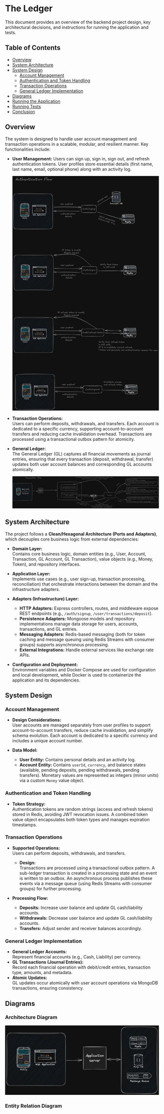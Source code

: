 # The Ledger

This document provides an overview of the backend project design, key architectural decisions, and instructions for running the application and tests.

## Table of Contents

- [Overview](#overview)
- [System Architecture](#system-architecture)
- [System Design](#system-design)
  - [Account Management](#account-management)
  - [Authentication and Token Handling](#authentication-and-token-handling)
  - [Transaction Operations](#transaction-operations)
  - [General Ledger Implementation](#general-ledger-implementation)
- [Diagrams](#diagrams)
- [Running the Application](#running-the-application)
- [Running Tests](#running-tests)
- [Conclusion](#conclusion)

## Overview


The system is designed to handle user account management and transaction operations in a scalable, modular, and resilient manner. Key functionalities include:

- **User Management:**
  Users can sign up, sign in, sign out, and refresh authentication tokens. User profiles store essential details (first name, last name, email, optional phone) along with an activity log.

  ![User Auth Flow](./assets/authentication%20flow.png)

- **Transaction Operations:**  
  Users can perform deposits, withdrawals, and transfers. Each account is dedicated to a specific currency, supporting account-to-account transfers and reducing cache invalidation overhead. Transactions are processed using a transactional outbox pattern for atomicity.

- **General Ledger:**  
  The General Ledger (GL) captures all financial movements as journal entries, ensuring that every transaction (deposit, withdrawal, transfer) updates both user account balances and corresponding GL accounts atomically.

  ![Transaction Flow](./assets/transaction%20flow.png)

## System Architecture

The project follows a **Clean/Hexagonal Architecture (Ports and Adapters)**, which decouples core business logic from external dependencies:

- **Domain Layer:**  
  Contains core business logic, domain entities (e.g., User, Account, Transaction, GL Account, GL Transaction), value objects (e.g., Money, Token), and repository interfaces.

- **Application Layer:**  
  Implements use cases (e.g., user sign-up, transaction processing, reconciliation) that orchestrate interactions between the domain and the infrastructure adapters.

- **Adapters (Infrastructure) Layer:**

  - **HTTP Adapters:** Express controllers, routes, and middleware expose REST endpoints (e.g., `/auth/signup`, `/user/transactions/deposit`).
  - **Persistence Adapters:** Mongoose models and repository implementations manage data storage for users, accounts, transactions, and GL entries.
  - **Messaging Adapters:** Redis-based messaging (both for token caching and message queuing using Redis Streams with consumer groups) supports asynchronous processing.
  - **External Integrations:** Handle external services like exchange rate APIs.

- **Configuration and Deployment:**  
  Environment variables and Docker Compose are used for configuration and local development, while Docker is used to containerize the application and its dependencies.

## System Design

### Account Management

- **Design Considerations:**  
  User accounts are managed separately from user profiles to support account-to-account transfers, reduce cache invalidation, and simplify schema evolution. Each account is dedicated to a specific currency and includes a unique account number.

- **Data Model:**
  - **User Entity:** Contains personal details and an activity log.
  - **Account Entity:** Contains `userId`, `currency`, and balance states (available, pending deposits, pending withdrawals, pending transfers). Monetary values are represented as integers (minor units) via a custom `Money` value object.

### Authentication and Token Handling

- **Token Strategy:**  
  Authentication tokens are random strings (access and refresh tokens) stored in Redis, avoiding JWT revocation issues. A combined token value object encapsulates both token types and manages expiration timestamps.

### Transaction Operations

- **Supported Operations:**  
  Users can perform deposits, withdrawals, and transfers.

  - **Design:**  
    Transactions are processed using a transactional outbox pattern. A sub-ledger transaction is created in a processing state and an event is written to an outbox. An asynchronous process publishes these events via a message queue (using Redis Streams with consumer groups) for further processing.

- **Processing Flow:**
  - **Deposits:** Increase user balance and update GL cash/liability accounts.
  - **Withdrawals:** Decrease user balance and update GL cash/liability accounts.
  - **Transfers:** Adjust sender and receiver balances accordingly.

### General Ledger Implementation

- **General Ledger Accounts:**  
  Represent financial accounts (e.g., Cash, Liability) per currency.
- **GL Transactions (Journal Entries):**  
  Record each financial operation with debit/credit entries, transaction type, amounts, and metadata.
- **Atomic Updates:**  
  GL updates occur atomically with user account operations via MongoDB transactions, ensuring consistency.

## Diagrams

### Architecture Diagram

![System Architecture](./assets/system%20architecture.png)

### Entity Relation Diagram


